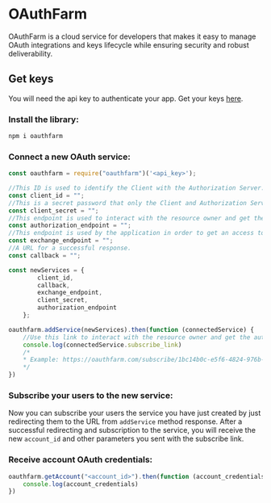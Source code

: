 # OAuthFarm
OAuthFarm is a cloud service for developers that makes it easy to manage OAuth integrations and keys lifecycle while ensuring security and robust deliverability.

## Get keys
You will need the api key to authenticate your app. Get your keys [here](https://oauthfarm.com).

### Install the library:
```bash
npm i oauthfarm
```

### Connect a new OAuth service:

```javascript
const oauthfarm = require("oauthfarm")('<api_key>');

//This ID is used to identify the Client with the Authorization Server.
const client_id = "";
//This is a secret password that only the Client and Authorization Server know.
const client_secret = "";
//This endpoint is used to interact with the resource owner and get the authorization to access the protected resource.
const authorization_endpoint = "";
//This endpoint is used by the application in order to get an access token or a refresh token.
const exchange_endpoint = "";
//A URL for a successful response.
const callback = "";

const newServices = {
        client_id,
        callback,
        exchange_endpoint,
        client_secret,
        authorization_endpoint
    };

oauthfarm.addService(newServices).then(function (connectedService) {
    //Use this link to interact with the resource owner and get the authorization to access the protected resource.
    console.log(connectedService.subscribe_link)
    /*
    * Example: https://oauthfarm.com/subscribe/1bc14b0c-e5f6-4824-976b-c28334fe797a
    */
})
```
### Subscribe your users to the new service:

Now you can subscribe your users the service you have just created by just redirecting them to the URL from `addService` method response.
After a successful redirecting and subscription to the service, you will receive the new `account_id` and other parameters you sent with the subscribe link.

### Receive account OAuth credentials:

```javascript
oauthfarm.getAccount("<account_id>").then(function (account_credentials) {
    console.log(account_credentials)
})
```





